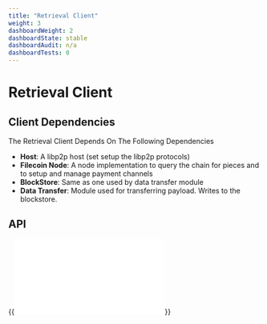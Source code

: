 ```yaml
---
title: "Retrieval Client"
weight: 3
dashboardWeight: 2
dashboardState: stable
dashboardAudit: n/a
dashboardTests: 0
---
```


# Retrieval Client

## Client Dependencies

The Retrieval Client Depends On The Following Dependencies

- **Host**: A libp2p host (set setup the libp2p protocols)
- **Filecoin Node**: A node implementation to query the chain for pieces and to setup and manage payment channels
- **BlockStore**: Same as one used by data transfer module
- **Data Transfer**: Module used for transferring payload. Writes to the blockstore.

## API

{{<embed src="/externals/go-fil-markets/retrievalmarket/client.go"  lang="go">}}